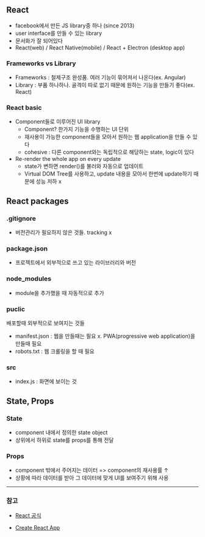 ## React
- facebook에서 만든 JS library중 하나 (since 2013)
- user interface를 만들 수 있는 library
- 문서화가 잘 되어있다
- React(web) / React Native(mobile) / React + Electron (desktop app)

### Frameworks vs Library
- Frameworks : 철제구조 완성품. 여러 기능이 묶어져서 나온다(ex. Angular)
- Library : 부품 하나하나. 골격이 따로 없기 때문에 원하는 기능을 만들기 좋다(ex. React)

### React basic
- Component들로 이루어진 UI library
  - Component? 한가지 기능을 수행하는 UI 단위
  - 재사용이 가능한 component들을 모아서 원하는 웹 application을 만들 수 있다
  - cohesive : 다른 component와는 독립적으로 해당하는 state, logic이 있다
- Re-render the whole app on every update
  - state가 변하면 render()를 불러와 자동으로 업데이트
  - Virtual DOM Tree를 사용하고, update 내용을 모아서 한번에 update하기 때문에 성능 저하 x

## React packages

### .gitignore
- 버전관리가 필요하지 않은 것들. tracking x

### package.json
- 프로젝트에서 외부적으로 쓰고 있는 라이브러리와 버전

### node_modules
- module을 추가했을 때 자동적으로 추가

### puclic
배포할때 외부적으로 보여지는 것들
- manifest.json : 웹을 만들때는 필요 x. PWA(progressive web application)을 만들때 필요
- robots.txt : 웹 크롤링을 할 때 필요

### src
- index.js : 화면에 보이는 것  

## State, Props

### State
- component 내에서 정의한 state object
- 상위에서 하위로 state를 props를 통해 전달

### Props
- component 밖에서 주어지는 데이터 => component의 재사용률 ↑
- 상황에 따라 데이터를 받아 그 데이터에 맞게 UI를 보여주기 위해 사용

---
### 참고
- [React 공식](https://reactjs.org/docs/getting-started.html)

- [Create React App](https://create-react-app.dev/docs/getting-started)

